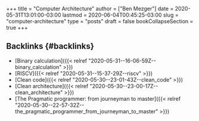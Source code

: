 +++
title = "Computer Architecture"
author = ["Ben Mezger"]
date = 2020-05-31T13:01:00-03:00
lastmod = 2020-06-04T00:45:25-03:00
slug = "computer-architecture"
type = "posts"
draft = false
bookCollapseSection = true
+++

## Backlinks {#backlinks}

- [Binary calculation]({{< relref "2020-05-31--16-06-59Z--binary_calculation" >}})
- [RISCV]({{< relref "2020-05-31--15-37-29Z--riscv" >}})
- [Clean code]({{< relref "2020-05-30--23-01-43Z--clean_code" >}})
- [Clean architecture]({{< relref "2020-05-30--23-00-17Z--clean_architecture" >}})
- [The Pragmatic programmer: from journeyman to master]({{< relref "2020-05-30--22-57-32Z--the_pragmatic_programmer_from_journeyman_to_master" >}})
